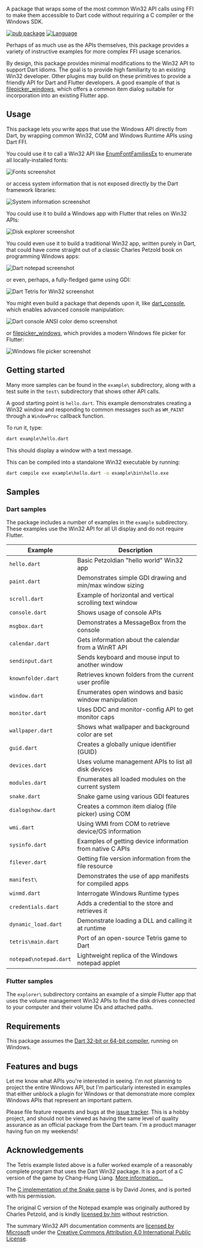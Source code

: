 A package that wraps some of the most common Win32 API calls using FFI to make
them accessible to Dart code without requiring a C compiler or the Windows SDK.

[![pub package](https://img.shields.io/pub/v/win32.svg)](https://pub.dev/packages/win32)
[![Language](https://img.shields.io/badge/language-Dart-blue.svg)](https://dart.dev)

Perhaps of as much use as the APIs themselves, this package provides a variety of
instructive examples for more complex FFI usage scenarios.

By design, this package provides minimal modifications to the Win32 API to support
Dart idioms. The goal is to provide high familiarity to an existing Win32 developer.
Other plugins may build on these primitives to provide a friendly API for Dart and
Flutter developers. A good example of that is
[filepicker_windows](https://pub.dev/packages/filepicker_windows), which offers a
common item dialog suitable for incorporation into an existing Flutter app.

## Usage

This package lets you write apps that use the Windows API directly from Dart, by
wrapping common Win32, COM and Windows Runtime APIs using Dart FFI.

You could use it to call a Win32 API like
[EnumFontFamiliesEx](https://docs.microsoft.com/en-us/windows/win32/api/wingdi/nf-wingdi-enumfontfamiliesexw)
to enumerate all locally-installed fonts:

![Fonts screenshot](https://github.com/timsneath/win32/blob/master/doc/images/fonts.png?raw=true)

or access system information that is not exposed directly by the Dart framework libraries:

![System information screenshot](https://github.com/timsneath/win32/blob/master/doc/images/power.png?raw=true)

You could use it to build a Windows app with Flutter that relies on Win32 APIs:

![Disk explorer screenshot](https://github.com/timsneath/win32/blob/master/doc/images/disk_explorer.png?raw=true)

You could even use it to build a traditional Win32 app, written purely in Dart, that could have come straight out of a classic Charles Petzold book on programming Windows apps:

![Dart notepad screenshot](https://github.com/timsneath/win32/blob/master/doc/images/notepad.png?raw=true)

or even, perhaps, a fully-fledged game using GDI:

![Dart Tetris for Win32 screenshot](https://github.com/timsneath/win32/blob/master/doc/images/tetris.png?raw=true)

You might even build a package that depends upon it, like [dart_console](https://pub.dev/packages/dart_console), which enables advanced console manipulation:

![Dart console ANSI color demo screenshot](https://github.com/timsneath/win32/blob/master/doc/images/console.png?raw=true)

or [filepicker_windows](https://pub.dev/packages/filepicker_windows), which provides a modern Windows file picker for Flutter:

![Windows file picker screenshot](https://github.com/timsneath/win32/blob/master/doc/images/filepicker.png?raw=true)

## Getting started

Many more samples can be found in the `example\` subdirectory, along with a test
suite in the `test\` subdirectory that shows other API calls.

A good starting point is `hello.dart`. This example demonstrates creating a
Win32 window and responding to common messages such as `WM_PAINT` through a
`WindowProc` callback function.

To run it, type:

```cmd
dart example\hello.dart
```

This should display a window with a text message.

This can be compiled into a standalone Win32 executable by running:

```cmd
dart compile exe example\hello.dart -o example\bin\hello.exe
```

## Samples

### Dart samples

The package includes a number of examples in the `example` subdirectory. These
examples use the Win32 API for all UI display and do not require Flutter.

| Example            | Description                                               |
| ------------------ | --------------------------------------------------------- |
| `hello.dart`       | Basic Petzoldian "hello world" Win32 app                  |
| `paint.dart`       | Demonstrates simple GDI drawing and min/max window sizing |
| `scroll.dart`      | Example of horizontal and vertical scrolling text window  |
| `console.dart`     | Shows usage of console APIs                               |
| `msgbox.dart`      | Demonstrates a MessageBox from the console                |
| `calendar.dart`    | Gets information about the calendar from a WinRT API      |
| `sendinput.dart`   | Sends keyboard and mouse input to another window          |
| `knownfolder.dart` | Retrieves known folders from the current user profile     |
| `window.dart`      | Enumerates open windows and basic window manipulation     |
| `monitor.dart`     | Uses DDC and monitor-config API to get monitor caps       |
| `wallpaper.dart`   | Shows what wallpaper and background color are set         |
| `guid.dart`        | Creates a globally unique identifier (GUID)               |
| `devices.dart`     | Uses volume management APIs to list all disk devices      |
| `modules.dart`     | Enumerates all loaded modules on the current system       |
| `snake.dart`       | Snake game using various GDI features                     |
| `dialogshow.dart`  | Creates a common item dialog (file picker) using COM      |
| `wmi.dart`         | Using WMI from COM to retrieve device/OS information      |
| `sysinfo.dart`     | Examples of getting device information from native C APIs |
| `filever.dart`     | Getting file version information from the file resource   |
| `manifest\`        | Demonstrates the use of app manifests for compiled apps   |
| `winmd.dart`       | Interrogate Windows Runtime types                         |
| `credentials.dart` | Adds a credential to the store and retrieves it           |
| `dynamic_load.dart`| Demonstrate loading a DLL and calling it at runtime       |
| `tetris\main.dart` | Port of an open-source Tetris game to Dart                |
| `notepad\notepad.dart` | Lightweight replica of the Windows notepad applet     |

### Flutter samples

The `explorer\` subdirectory contains an example of a simple Flutter app that
uses the volume management Win32 APIs to find the disk drives connected to your
computer and their volume IDs and attached paths.

## Requirements

This package assumes the [Dart 32-bit or 64-bit compiler](https://dart.dev/get-dart),
running on Windows.

## Features and bugs

Let me know what APIs you're interested in seeing. I'm not planning to project
the entire Windows API, but I'm particularly interested in examples that either
unblock a plugin for Windows or that demonstrate more complex Windows APIs that
represent an important pattern.

Please file feature requests and bugs at the [issue tracker][tracker]. This
is a hobby project, and should not be viewed as having the same level of
quality assurance as an official package from the Dart team. I'm a product
manager having fun on my weekends!

## Acknowledgements

The Tetris example listed above is a fuller worked example of a reasonably
complete program that uses the Dart Win32 package. It is a port of a C version
of the game by Chang-Hung Liang. [More information...](tetris/README.md)

The [C implementation of the Snake game](https://github.com/davidejones/winsnake)
is by David Jones, and is ported with his permission.

The original C version of the Notepad example was originally authored by Charles
Petzold, and is kindly [licensed by him](https://www.charlespetzold.com/faq.html)
without restriction.

The summary Win32 API documentation comments are [licensed by Microsoft][] under
the [Creative Commons Attribution 4.0 International Public License][license].

[tracker]: https://github.com/timsneath/win32
[licensed by Microsoft]: https://github.com/MicrosoftDocs/win32/blob/7b49862e8d58cfad5d4e5e22104c9fca7fd6db2f/ThirdPartyNotices
[license]: https://github.com/MicrosoftDocs/win32/blob/7b49862e8d58cfad5d4e5e22104c9fca7fd6db2f/LICENSE
